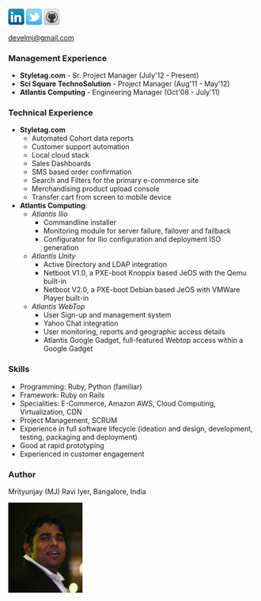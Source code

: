 [<img style="display:inline;" width="32px;" src="/images/linkedin.png">](http://in.linkedin.com/in/mjiyer)
[<img style="display:inline;" width="32px;" src="/images/twitter.png">](http://twitter.com/bangalorebug)
[<img style="display:inline;" width="32px;" src="/images/github.png">](http://github.com/develmj)

[develmj@gmail.com](mailto:develmj@gmail.com)

### Management Experience
- **Styletag.com** - Sr. Project Manager (July'12 - Present)
- **Sci Square TechnoSolution** - Project Manager (Aug'11 - May'12)
- **Atlantis Computing** - Engineering Manager (Oct'08 - July'11)
  
### Technical Experience
- **Styletag.com**
  - Automated Cohort data reports  
  - Customer support automation  
  - Local cloud stack  
  - Sales Dashboards  
  - SMS based order confirmation  
  - Search and Filters for the primary e-commerce site  
  - Merchandising product upload console  
  - Transfer cart from screen to mobile device
- **Atlantis Computing**:
  - *Atlantis Ilio*  
    - Commandline installer
    - Monitoring module for server failure, failover and failback
    - Configurator for Ilio configuration and deployment ISO generation
  - *Atlantis Unity*  
    - Active Directory and LDAP integration
    - Netboot V1.0, a PXE-boot Knoppix based JeOS with the Qemu built-in
    - Netboot V2.0, a PXE-boot Debian based JeOS with VMWare Player built-in
  - *Atlantis WebTop*  
    - User Sign-up and management system
    - Yahoo Chat integration
    - User monitoring, reports and geographic access details
    - Atlantis Google Gadget, full-featured Webtop access within a
    Google Gadget

### Skills
- Programming: Ruby, Python (familiar)
- Framework: Ruby on Rails
- Specialities: E-Commerce, Amazon AWS, Cloud Computing, Virtualization, CDN
- Project Management, SCRUM
- Experience in full software lifecycle (ideation and design, development, testing, packaging and deployment)
- Good at rapid prototyping
- Experienced in customer engagement

### Author

Mrityunjay (MJ) Ravi Iyer, Bangalore, India

<img src="/images/avatar1.JPG" alt="Mrityunjay Ravi Iyer" style="width:150px;display:inline;"/>


